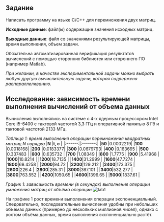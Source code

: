 ## Задание

Написать программу на языке C/C++ для перемножения двух матриц.

**Исходные данные**: файл(ы) содержащие значения исходных матриц.

**Выходные данные**: файл со значениями результирующей матрицы, время выполнения, объем задачи.

Обязательна автоматизированная верификация результатов вычислений с помощью сторонних библиотек или стороннего ПО (например Matlab).

*При желании, в качестве экспериментальной задачи можно выбрать любую другую вычислительную задачи, которая подвержена распараллеливанию.*

## Исследование: зависимость времени выполнения вычислений от объема данных

Вычисления выполнялись на системе с 4-х ядерным процессором Intel Core i5-6400 с тактовой частотой 3,3 ГГц и оперативной памятью 8 Гб и тактовой частотой 2133 МГц.

_Таблица 1: время выполнения операции перемножения квадратных матриц N порядка_
|**N**   |**t, с** |
|:------:|:-------:|
|**50**  |0.0002219|
|**100** |0.0018168|
|**200** |0.0183377|
|**300** |0.0679793|
|**400** |0.163695 |
|**500** |0.337483 |
|**600** |0.635732 |
|**700** |1.08349  |
|**800** |1.7775   |
|**900** |5.41968  |
|**1000**|10.8214  |
|**1200**|18.7135  |
|**1400**|31.2999  |
|**1600**|47.7274  |
|**1800**|69.4258  |
|**2000**|94.72    |
|**2200**|129.212  |
|**2400**|173.375  |
|**2600**|226.4    |
|**2800**|285.31   |
|**3000**|367.101  |
|**3400**|532.277  |
|**3800**|763.552  |
|**4200**|1050.65  |
|**4600**|1396.65  |
|**5000**|1837.61  |

_График 1: зависимость времени (в секундах) выполнения операции умножения матриц от объёма операции_
![lab1](https://user-images.githubusercontent.com/90867530/208422715-89c1657e-ac0c-4ac8-bbfc-27cb4f2b7d9c.png)

На графике 1 рост времени выполенения операции экспоненциальный. Следовательно, последовательные вычисления удобны при небольших объемах данных (примерно до нескольких миллионов чисел), однако с ростом объёма данных, время выполнения экспоненциально растёт.
